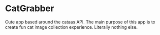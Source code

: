 # CatGrabber

Cute app based around the cataas API. The main purpose of this app is to create fun cat image collection experience. Literally nothing else.
